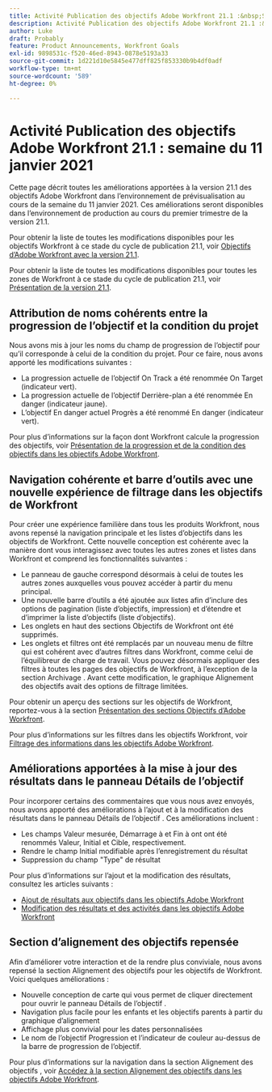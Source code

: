 ```yaml
---
title: Activité Publication des objectifs Adobe Workfront 21.1 :&nbsp;Semaine du 11 janvier 2021
description: Activité Publication des objectifs Adobe Workfront 21.1 :&nbsp;Semaine du 11 janvier 2021
author: Luke
draft: Probably
feature: Product Announcements, Workfront Goals
exl-id: 9898531c-f520-46ed-8943-0878e5193a33
source-git-commit: 1d221d10e5845e477dff825f853330b9b4df0adf
workflow-type: tm+mt
source-wordcount: '589'
ht-degree: 0%

---
```


# Activité Publication des objectifs Adobe Workfront 21.1 : semaine du 11 janvier 2021

Cette page décrit toutes les améliorations apportées à la version 21.1 des objectifs Adobe Workfront dans l’environnement de prévisualisation au cours de la semaine du 11 janvier 2021. Ces améliorations seront disponibles dans l’environnement de production au cours du premier trimestre de la version 21.1.

Pour obtenir la liste de toutes les modifications disponibles pour les objectifs Workfront à ce stade du cycle de publication 21.1, voir [Objectifs d’Adobe Workfront avec la version 21.1](../../../../product-announcements/product-releases/goals-release-activity/goals-release-21-1.md).

Pour obtenir la liste de toutes les modifications disponibles pour toutes les zones de Workfront à ce stade du cycle de publication 21.1, voir [Présentation de la version 21.1](../../../../product-announcements/product-releases/21.1-release-activity/21-1-release-overview.md).

## Attribution de noms cohérents entre la progression de l’objectif et la condition du projet

Nous avons mis à jour les noms du champ de progression de l’objectif pour qu’il corresponde à celui de la condition du projet. Pour ce faire, nous avons apporté les modifications suivantes :

* La progression actuelle de l’objectif On Track a été renommée On Target (indicateur vert).
* La progression actuelle de l’objectif Derrière-plan a été renommée En danger (indicateur jaune).
* L’objectif En danger actuel Progrès a été renommé En danger (indicateur vert).

Pour plus d’informations sur la façon dont Workfront calcule la progression des objectifs, voir [Présentation de la progression et de la condition des objectifs dans les objectifs Adobe Workfront](../../../../workfront-goals/goal-management/calculate-goal-progress.md).

## Navigation cohérente et barre d’outils avec une nouvelle expérience de filtrage dans les objectifs de Workfront

Pour créer une expérience familière dans tous les produits Workfront, nous avons repensé la navigation principale et les listes d’objectifs dans les objectifs de Workfront. Cette nouvelle conception est cohérente avec la manière dont vous interagissez avec toutes les autres zones et listes dans Workfront et comprend les fonctionnalités suivantes :

* Le panneau de gauche correspond désormais à celui de toutes les autres zones auxquelles vous pouvez accéder à partir du menu principal.
* Une nouvelle barre d’outils a été ajoutée aux listes afin d’inclure des options de pagination (liste d’objectifs, impression) et d’étendre et d’imprimer la liste d’objectifs (liste d’objectifs).
* Les onglets en haut des sections Objectifs de Workfront ont été supprimés.
* Les onglets et filtres ont été remplacés par un nouveau menu de filtre qui est cohérent avec d’autres filtres dans Workfront, comme celui de l’équilibreur de charge de travail. Vous pouvez désormais appliquer des filtres à toutes les pages des objectifs de Workfront, à l’exception de la section Archivage . Avant cette modification, le graphique Alignement des objectifs avait des options de filtrage limitées.

Pour obtenir un aperçu des sections sur les objectifs de Workfront, reportez-vous à la section [Présentation des sections Objectifs d’Adobe Workfront](../../../../workfront-goals/goal-review-and-workfront-goals-sections/overview-of-wf-goals-sections.md).

Pour plus d’informations sur les filtres dans les objectifs Workfront, voir [Filtrage des informations dans les objectifs Adobe Workfront](../../../../workfront-goals/goal-management/filter-information-wf-goals.md).

## Améliorations apportées à la mise à jour des résultats dans le panneau Détails de l’objectif

Pour incorporer certains des commentaires que vous nous avez envoyés, nous avons apporté des améliorations à l’ajout et à la modification des résultats dans le panneau Détails de l’objectif . Ces améliorations incluent :

* Les champs Valeur mesurée, Démarrage à et Fin à ont ont été renommés Valeur, Initial et Cible, respectivement.
* Rendre le champ Initial modifiable après l’enregistrement du résultat
* Suppression du champ &quot;Type&quot; de résultat

Pour plus d’informations sur l’ajout et la modification des résultats, consultez les articles suivants :

* [Ajout de résultats aux objectifs dans les objectifs Adobe Workfront](../../../../workfront-goals/results-and-activities/add-results-to-goals.md)
* [Modification des résultats et des activités dans les objectifs Adobe Workfront](../../../../workfront-goals/results-and-activities/edit-results-and-activities.md)

## Section d’alignement des objectifs repensée

Afin d’améliorer votre interaction et de la rendre plus conviviale, nous avons repensé la section Alignement des objectifs pour les objectifs de Workfront. Voici quelques améliorations :

* Nouvelle conception de carte qui vous permet de cliquer directement pour ouvrir le panneau Détails de l’objectif .
* Navigation plus facile pour les enfants et les objectifs parents à partir du graphique d’alignement
* Affichage plus convivial pour les dates personnalisées
* Le nom de l’objectif Progression et l’indicateur de couleur au-dessus de la barre de progression de l’objectif.

Pour plus d’informations sur la navigation dans la section Alignement des objectifs , voir [Accédez à la section Alignement des objectifs dans les objectifs Adobe Workfront](../../../../workfront-goals/goal-alignment/navigate-goal-alignment-chart.md).

